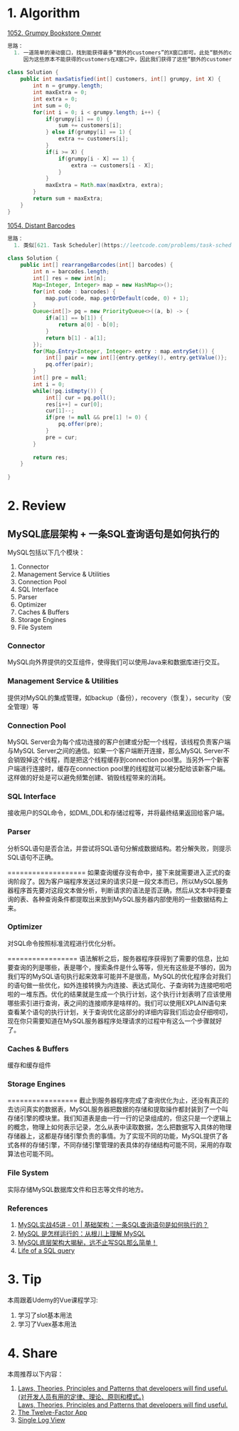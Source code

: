 # 1. Algorithm
[1052. Grumpy Bookstore Owner](https://leetcode.com/contest/weekly-contest-138/problems/grumpy-bookstore-owner/)
```java
思路：
  1. 一道简单的滑动窗口，找到能获得最多“额外的customers”的X窗口即可。此处“额外的customers”的意思是是指在X窗口内原本不能获得的customers总数。
     因为这些原本不能获得的customers在X窗口中，因此我们获得了这些“额外的customers”，这些“额外的customers”加上我们原本就能得到的customers，共同构成了最终结果。
  
class Solution {
    public int maxSatisfied(int[] customers, int[] grumpy, int X) {
        int n = grumpy.length;
        int maxExtra = 0;
        int extra = 0;
        int sum = 0;
        for(int i = 0; i < grumpy.length; i++) {
            if(grumpy[i] == 0) {
                sum += customers[i];
            } else if(grumpy[i] == 1) {
                extra += customers[i];
            }
            if(i >= X) {
                if(grumpy[i - X] == 1) {
                    extra -= customers[i - X];
                }
            }
            maxExtra = Math.max(maxExtra, extra);
        }
        return sum + maxExtra;
    }
}
```

[1054. Distant Barcodes](https://leetcode.com/contest/weekly-contest-138/problems/distant-barcodes/)
```java
思路：
  1. 类似[621. Task Scheduler](https://leetcode.com/problems/task-scheduler/description/)
  
class Solution {
    public int[] rearrangeBarcodes(int[] barcodes) {
        int n = barcodes.length;
        int[] res = new int[n];
        Map<Integer, Integer> map = new HashMap<>();
        for(int code : barcodes) {
            map.put(code, map.getOrDefault(code, 0) + 1);
        }
        Queue<int[]> pq = new PriorityQueue<>((a, b) -> {
            if(a[1] == b[1]) {
                return a[0] - b[0];
            }
            return b[1] - a[1];
        });
        for(Map.Entry<Integer, Integer> entry : map.entrySet()) {
            int[] pair = new int[]{entry.getKey(), entry.getValue()};
            pq.offer(pair);
        }
        int[] pre = null;
        int i = 0;
        while(!pq.isEmpty()) {
            int[] cur = pq.poll();
            res[i++] = cur[0];
            cur[1]--;
            if(pre != null && pre[1] != 0) {
                pq.offer(pre);
            }
            pre = cur;
        }
        
        return res;        
    }
    
}
```

# 2. Review
## MySQL底层架构 + 一条SQL查询语句是如何执行的
MySQL包括以下几个模块：
  1. Connector
  2. Management Service & Utilities
  3. Connection Pool
  4. SQL Interface
  5. Parser
  6. Optimizer
  7. Caches & Buffers
  8. Storage Engines
  9. File System
  
### Connector 
MySQL向外界提供的交互组件，使得我们可以使用Java来和数据库进行交互。

### Management Service & Utilities
提供对MySQL的集成管理，如backup（备份），recovery（恢复），security（安全管理）等

### Connection Pool
MySQL Server会为每个成功连接的客户创建或分配一个线程，该线程负责客户端与MySQL Server之间的通信。如果一个客户端断开连接，那么MySQL Server不会销毁掉这个线程，而是把这个线程缓存到connection pool里。当另外一个新客户端进行连接时，缓存在connection pool里的线程就可以被分配给该新客户端。这样做的好处是可以避免频繁创建、销毁线程带来的消耗。

### SQL Interface
接收用户的SQL命令，如DML,DDL和存储过程等，并将最终结果返回给客户端。

### Parser
分析SQL语句是否合法，并尝试将SQL语句分解成数据结构。若分解失败，则提示SQL语句不正确。

===================
如果查询缓存没有命中，接下来就需要进入正式的查询阶段了。因为客户端程序发送过来的请求只是一段文本而已，所以MySQL服务器程序首先要对这段文本做分析，判断请求的语法是否正确，然后从文本中将要查询的表、各种查询条件都提取出来放到MySQL服务器内部使用的一些数据结构上来。


### Optimizer
对SQL命令按照标准流程进行优化分析。

=================
语法解析之后，服务器程序获得到了需要的信息，比如要查询的列是哪些，表是哪个，搜索条件是什么等等，但光有这些是不够的，因为我们写的MySQL语句执行起来效率可能并不是很高，MySQL的优化程序会对我们的语句做一些优化，如外连接转换为内连接、表达式简化、子查询转为连接吧啦吧啦的一堆东西。优化的结果就是生成一个执行计划，这个执行计划表明了应该使用哪些索引进行查询，表之间的连接顺序是啥样的。我们可以使用EXPLAIN语句来查看某个语句的执行计划，关于查询优化这部分的详细内容我们后边会仔细唠叨，现在你只需要知道在MySQL服务器程序处理请求的过程中有这么一个步骤就好了。

### Caches & Buffers
缓存和缓存组件

### Storage Engines

=================
截止到服务器程序完成了查询优化为止，还没有真正的去访问真实的数据表，MySQL服务器把数据的存储和提取操作都封装到了一个叫存储引擎的模块里。我们知道表是由一行一行的记录组成的，但这只是一个逻辑上的概念，物理上如何表示记录，怎么从表中读取数据，怎么把数据写入具体的物理存储器上，这都是存储引擎负责的事情。为了实现不同的功能，MySQL提供了各式各样的存储引擎，不同存储引擎管理的表具体的存储结构可能不同，采用的存取算法也可能不同。

### File System
实际存储MySQL数据库文件和日志等文件的地方。


### References
  1. [MySQL实战45讲 - 01 | 基础架构：一条SQL查询语句是如何执行的？](https://time.geekbang.org/column/article/68319)
  1. [MySQL 是怎样运行的：从根儿上理解 MySQL](https://juejin.im/book/5bffcbc9f265da614b11b731/section/5bffcbc9f265da61553a8bc9)
  1. [MySQL底层架构大揭秘，远不止写SQL那么简单！](https://mp.weixin.qq.com/s/GhFgpnmQ3_KEP46BjSi5dQ)
  1. [Life of a SQL query](https://numeracy.co/blog/life-of-a-sql-query)
  
  
  
  
# 3. Tip
本周跟着Udemy的Vue课程学习:
  1. 学习了slot基本用法
  1. 学习了Vuex基本用法
  

# 4. Share
本周推荐以下内容：
  1. [Laws, Theories, Principles and Patterns that developers will find useful. (对开发人员有用的定律、理论、原则和模式。)](https://github.com/nusr/hacker-laws-zh) </br>
     [Laws, Theories, Principles and Patterns that developers will find useful.](https://github.com/dwmkerr/hacker-laws)
  2. [The Twelve-Factor App](https://12factor.net)
  3. [Single Log View](lnav.org/features)